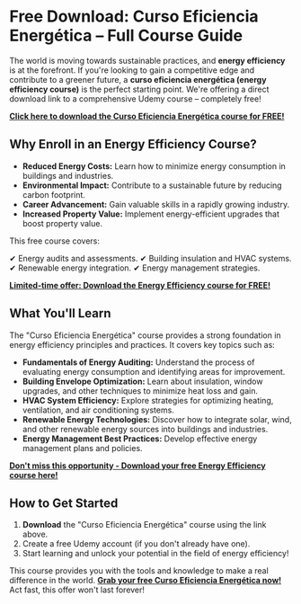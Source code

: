 # Free Download: Curso Eficiencia Energética – Full Course Guide

The world is moving towards sustainable practices, and **energy efficiency** is at the forefront. If you're looking to gain a competitive edge and contribute to a greener future, a **curso eficiencia energética (energy efficiency course)** is the perfect starting point. We're offering a direct download link to a comprehensive Udemy course – completely free!

[**Click here to download the Curso Eficiencia Energética course for FREE!**](https://udemywork.com/curso-eficiencia-energetica)

## Why Enroll in an Energy Efficiency Course?

*   **Reduced Energy Costs:** Learn how to minimize energy consumption in buildings and industries.
*   **Environmental Impact:** Contribute to a sustainable future by reducing carbon footprint.
*   **Career Advancement:** Gain valuable skills in a rapidly growing industry.
*   **Increased Property Value:** Implement energy-efficient upgrades that boost property value.

This free course covers:

✔ Energy audits and assessments.
✔ Building insulation and HVAC systems.
✔ Renewable energy integration.
✔ Energy management strategies.

[**Limited-time offer: Download the Energy Efficiency course for FREE!**](https://udemywork.com/curso-eficiencia-energetica)

## What You'll Learn

The "Curso Eficiencia Energética" course provides a strong foundation in energy efficiency principles and practices. It covers key topics such as:

*   **Fundamentals of Energy Auditing:** Understand the process of evaluating energy consumption and identifying areas for improvement.
*   **Building Envelope Optimization:** Learn about insulation, window upgrades, and other techniques to minimize heat loss and gain.
*   **HVAC System Efficiency:** Explore strategies for optimizing heating, ventilation, and air conditioning systems.
*   **Renewable Energy Technologies:** Discover how to integrate solar, wind, and other renewable energy sources into buildings and industries.
*   **Energy Management Best Practices:** Develop effective energy management plans and policies.

[**Don't miss this opportunity - Download your free Energy Efficiency course here!**](https://udemywork.com/curso-eficiencia-energetica)

## How to Get Started

1.  **Download** the "Curso Eficiencia Energética" course using the link above.
2.  Create a free Udemy account (if you don't already have one).
3.  Start learning and unlock your potential in the field of energy efficiency!

This course provides you with the tools and knowledge to make a real difference in the world. **[Grab your free Curso Eficiencia Energética now!](https://udemywork.com/curso-eficiencia-energetica)** Act fast, this offer won't last forever!
